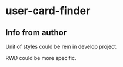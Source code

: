 # user-card-finder

## Info from author

Unit of styles could be rem in develop project.

RWD could be more specific.
